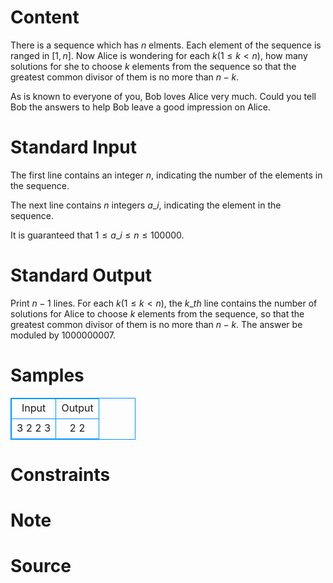 
# Content

There is a sequence which has $n$ elments. Each element of the sequence is ranged in $[1, n]$. Now Alice is wondering for each $k (1 \leq k < n)$, how many solutions for she to choose $k$ elements from the sequence so that the greatest common divisor of them is no more than $n - k$. 

As is known to everyone of you, Bob loves Alice very much. Could you tell Bob the answers to help Bob leave a good impression on Alice.

# Standard Input

The first line contains an integer $n$, indicating the number of the elements in the sequence.

The next line contains $n$ integers $a\_i$, indicating the element in the sequence.

It is guaranteed that $1 \leq a\_i \leq n \leq 100000$.

# Standard Output

Print $n - 1$ lines. For each $k (1 \leq k < n)$, the $k\_{th}$ line contains the number of solutions for Alice to choose $k$ elements from the sequence, so that the greatest common divisor of them is no more than $n - k$. The answer be moduled by 1000000007.

# Samples

<style>
        table,table tr th, table tr td { border:1px solid #0094ff; }
        table { width: 200px; min-height: 25px; line-height: 25px; text-align: center; border-collapse: collapse;}   
    </style>
<table>
	<tr>
		<td>Input</td>
		<td>Output</td>
	</tr>
<tr><td>3
2 2 3</td><td>2
2</td></tr></table>


# Constraints



# Note



# Source


